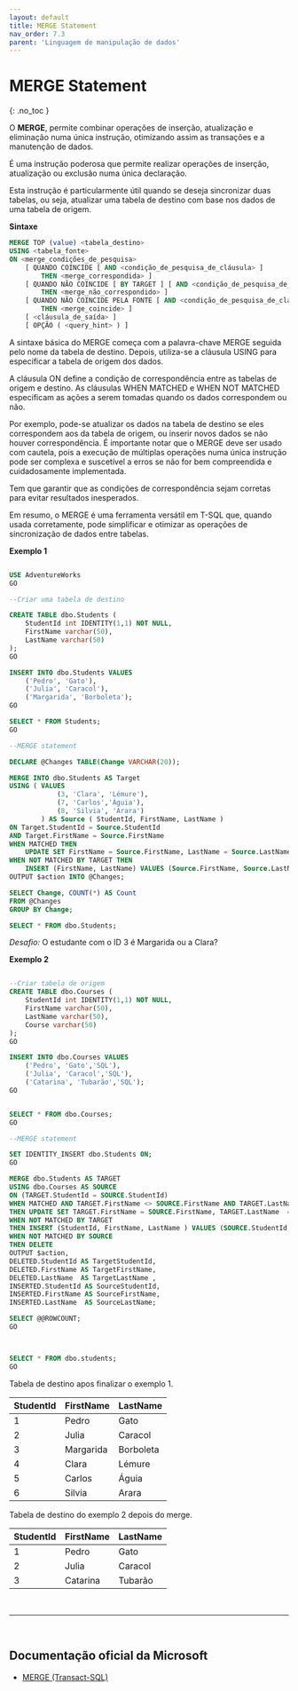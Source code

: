 ```yaml
---
layout: default
title: MERGE Statement
nav_order: 7.3
parent: 'Linguagem de manipulação de dados'
---
```



# MERGE Statement
{: .no_toc }


O **MERGE**, permite combinar operações de inserção, atualização e eliminação numa única instrução, otimizando assim as transações e a manutenção de dados. 


É uma instrução poderosa que permite realizar operações de inserção, atualização ou exclusão numa única declaração. 

Esta instrução é particularmente útil quando se deseja sincronizar duas tabelas, ou seja, atualizar uma tabela de destino com base nos dados de uma tabela de origem. 

**Sintaxe**

```sql
MERGE TOP (value) <tabela_destino> 
USING <tabela_fonte>   
ON <merge_condições_de_pesquisa>  
    [ QUANDO COINCIDE [ AND <condição_de_pesquisa_de_cláusula> ]  
        THEN <merge_correspondida> ] 
    [ QUANDO NÃO COINCIDE [ BY TARGET ] [ AND <condição_de_pesquisa_de_cláusula> ]  
        THEN <merge_não_correspondido> ]  
    [ QUANDO NÃO COINCIDE PELA FONTE [ AND <condição_de_pesquisa_de_cláusula> ]  
        THEN <merge_coincide> ] 
    [ <cláusula_de_saída> ]  
    [ OPÇÃO ( <query_hint> ) ]      
```


A sintaxe básica do MERGE começa com a palavra-chave MERGE seguida pelo nome da tabela de destino. Depois, utiliza-se a cláusula USING para especificar a tabela de origem dos dados. 

A cláusula ON define a condição de correspondência entre as tabelas de origem e destino. As cláusulas WHEN MATCHED e WHEN NOT MATCHED especificam as ações a serem tomadas quando os dados correspondem ou não. 

Por exemplo, pode-se atualizar os dados na tabela de destino se eles correspondem aos da tabela de origem, ou inserir novos dados se não houver correspondência. É importante notar que o MERGE deve ser usado com cautela, pois a execução de múltiplas operações numa única instrução pode ser complexa e suscetível a erros se não for bem compreendida e cuidadosamente implementada. 


Tem que garantir que as condições de correspondência sejam corretas para evitar resultados inesperados. 

Em resumo, o MERGE é uma ferramenta versátil em T-SQL que, quando usada corretamente, pode simplificar e otimizar as operações de sincronização de dados entre tabelas.

**Exemplo 1** 

```sql

USE AdventureWorks
GO

--Criar uma tabela de destino

CREATE TABLE dbo.Students (
    StudentId int IDENTITY(1,1) NOT NULL,
    FirstName varchar(50),
    LastName varchar(50)
);
GO

INSERT INTO dbo.Students VALUES 
    ('Pedro', 'Gato'), 
    ('Julia', 'Caracol'), 
    ('Margarida', 'Borboleta');
GO

SELECT * FROM Students;
GO

--MERGE statement

DECLARE @Changes TABLE(Change VARCHAR(20));

MERGE INTO dbo.Students AS Target  
USING ( VALUES 
            (3, 'Clara', 'Lémure'), 
            (7, 'Carlos','Águia'), 
            (8, 'Silvia', 'Arara')
        ) AS Source ( StudentId, FirstName, LastName )  
ON Target.StudentId = Source.StudentId
AND Target.FirstName = Source.FirstName
WHEN MATCHED THEN
    UPDATE SET FirstName = Source.FirstName, LastName = Source.LastName
WHEN NOT MATCHED BY TARGET THEN
    INSERT (FirstName, LastName) VALUES (Source.FirstName, Source.LastName)
OUTPUT $action INTO @Changes;

SELECT Change, COUNT(*) AS Count  
FROM @Changes  
GROUP BY Change;

SELECT * FROM dbo.Students;

```

*Desafio:* O estudante com o ID 3 é Margarida ou a Clara?


**Exemplo 2** 

```sql

--Criar tabela de origem
CREATE TABLE dbo.Courses (
    StudentId int IDENTITY(1,1) NOT NULL,
    FirstName varchar(50),
    LastName varchar(50),
    Course varchar(50)
);
GO

INSERT INTO dbo.Courses VALUES 
    ('Pedro', 'Gato','SQL'), 
    ('Julia', 'Caracol','SQL'), 
    ('Catarina', 'Tubarão','SQL');
GO


SELECT * FROM dbo.Courses;
GO

--MERGE statement

SET IDENTITY_INSERT dbo.Students ON;
GO

MERGE dbo.Students AS TARGET
USING dbo.Courses AS SOURCE 
ON (TARGET.StudentId = SOURCE.StudentId) 
WHEN MATCHED AND TARGET.FirstName <> SOURCE.FirstName AND TARGET.LastName  <> SOURCE.LastName  
THEN UPDATE SET TARGET.FirstName = SOURCE.FirstName, TARGET.LastName  = SOURCE.LastName  
WHEN NOT MATCHED BY TARGET 
THEN INSERT (StudentId, FirstName, LastName ) VALUES (SOURCE.StudentId, SOURCE.FirstName, SOURCE.LastName )
WHEN NOT MATCHED BY SOURCE 
THEN DELETE 
OUTPUT $action, 
DELETED.StudentId AS TargetStudentId, 
DELETED.FirstName AS TargetFirstName, 
DELETED.LastName  AS TargetLastName , 
INSERTED.StudentId AS SourceStudentId, 
INSERTED.FirstName AS SourceFirstName, 
INSERTED.LastName  AS SourceLastName; 

SELECT @@ROWCOUNT;
GO



SELECT * FROM dbo.students;
GO

```

Tabela de destino apos finalizar o exemplo 1.

| StudentId | FirstName	| LastName |
| --- | --- | --- |
| 1	| Pedro	| Gato |
| 2	| Julia	| Caracol |
| 3	| Margarida | Borboleta |
| 4	| Clara	 | Lémure |
| 5	| Carlos | Águia |
| 6	| Silvia | Arara |

Tabela de destino do exemplo 2 depois do merge.

| StudentId | FirstName	| LastName |
| --- | --- | --- |
| 1	| Pedro	| Gato |
| 2	| Julia	| Caracol |
| 3	| Catarina | Tubarão |


<br>

---

<br>

##  Documentação oficial da Microsoft

- [MERGE (Transact-SQL)](https://learn.microsoft.com/en-us/sql/t-sql/statements/merge-transact-sql)

